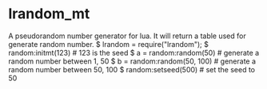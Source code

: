 # lrandom_mt
 A pseudorandom number generator for lua.
 It will return a table used for generate random number.
 $ lrandom = require("lrandom");
 $ random:initmt(123)  # 123 is the seed
 $ a = random:random(50)  # generate a random number between 1, 50
 $ b = random:random(50, 100)  # generate a random number between 50, 100
 $ random:setseed(500)  # set the seed to 50
